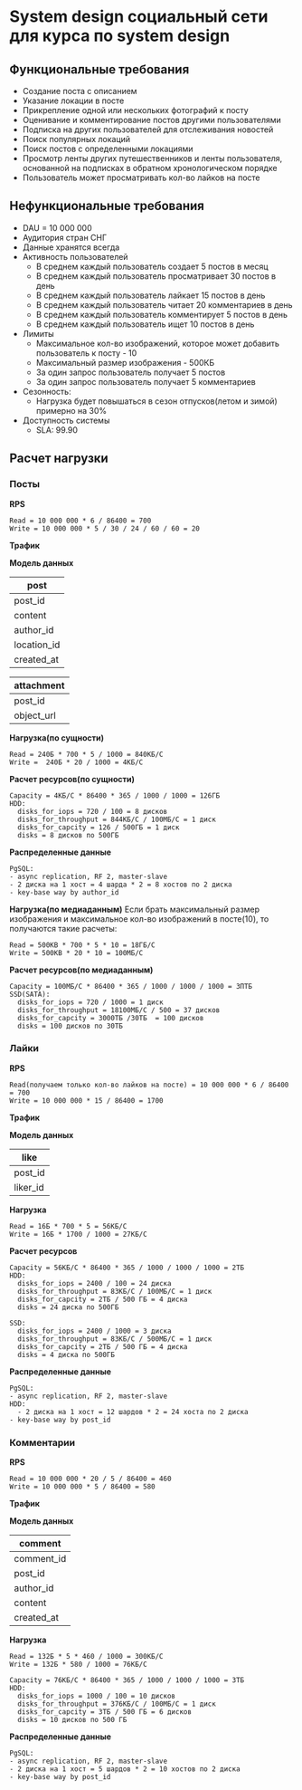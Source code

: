 # System design социальный сети для курса по system design

## Функциональные требования

- Создание поста с описанием
- Указание локации в посте
- Прикрепление одной или нескольких фотографий к посту
- Оценивание и комментирование постов другими пользователями
- Подписка на других пользователей для отслеживания новостей
- Поиск популярных локаций
- Поиск постов с определенными локациями
- Просмотр ленты других путешественников и ленты пользователя, 
основанной на подписках в обратном хронологическом порядке
- Пользователь может просматривать кол-во лайков на посте

## Нефункциональные требования

- DAU = 10 000 000
- Аудитория стран СНГ
- Данные хранятся всегда
- Активность пользователей
  - В среднем каждый пользователь создает 5 постов в месяц
  - В среднем каждый пользователь просматривает 30 постов в день
  - В среднем каждый пользователь лайкает 15 постов в день
  - В среднем каждый пользователь читает 20 комментариев в день
  - В среднем каждый пользователь комментирует 5 постов в день
  - В среднем каждый пользователь ищет 10 постов в день
- Лимиты
  - Максимальное кол-во изображений, которое может добавить пользователь к посту - 10
  - Максимальный размер изображения - 500КБ
  - За один запрос пользователь получает 5 постов
  - За один запрос пользователь получает 5 комментариев
- Сезонность:
  - Нагрузка будет повышаться в сезон отпусков(летом и зимой) примерно на 30%
- Доступность системы
  - SLA: 99.90

## Расчет нагрузки

### Посты

**RPS**
```
Read = 10 000 000 * 6 / 86400 = 700
Write = 10 000 000 * 5 / 30 / 24 / 60 / 60 = 20
```

**Трафик**

**Модель данных**

| post        |
|-------------|
| post_id     |
| content     |
| author_id   |
| location_id |
| created_at  |

| attachment |
|------------|
| post_id    |
| object_url |


**Нагрузка(по сущности)**
```
Read = 240Б * 700 * 5 / 1000 = 840КБ/C
Write =  240Б * 20 / 1000 = 4КБ/С
```

**Расчет ресурсов(по сущности)**
```
Capacity = 4КБ/С * 86400 * 365 / 1000 / 1000 = 126ГБ
HDD:
  disks_for_iops = 720 / 100 = 8 дисков
  disks_for_throughput = 844КБ/С / 100МБ/С = 1 диск
  disks_for_capcity = 126 / 500ГБ = 1 диск
  disks = 8 дисков по 500ГБ
```

**Распределенные данные**
```
PgSQL:
- async replication, RF 2, master-slave
- 2 диска на 1 хост = 4 шарда * 2 = 8 хостов по 2 диска
- key-base way by author_id
```

**Нагрузка(по медиаданным)**
Если брать максимальный размер изображения и максимальное кол-во
изображений в посте(10), то получаются такие расчеты:
```
Read = 500KB * 700 * 5 * 10 = 18ГБ/С
Write = 500KB * 20 * 10 = 100МБ/С
```

**Расчет ресурсов(по медиаданным)**
```
Capacity = 100МБ/С * 86400 * 365 / 1000 / 1000 / 1000 = 3ПТБ
SSD(SATA):
  disks_for_iops = 720 / 1000 = 1 диск
  disks_for_throughput = 18100МБ/С / 500 = 37 дисков
  disks_for_capcity = 3000ТБ /30ТБ  = 100 дисков
  disks = 100 дисков по 30ТБ
```

### Лайки

**RPS**
```
Read(получаем только кол-во лайков на посте) = 10 000 000 * 6 / 86400 = 700
Write = 10 000 000 * 15 / 86400 = 1700
```

**Трафик**

**Модель данных**

| like       |
|------------|
| post_id    |
| liker_id   |

**Нагрузка**
```
Read = 16Б * 700 * 5 = 56КБ/C
Write = 16Б * 1700 / 1000 = 27КБ/С
```

**Расчет ресурсов**
```
Capacity = 56КБ/С * 86400 * 365 / 1000 / 1000 / 1000 = 2ТБ
HDD:
  disks_for_iops = 2400 / 100 = 24 диска
  disks_for_throughput = 83КБ/С / 100МБ/С = 1 диск
  disks_for_capcity = 2ТБ / 500 ГБ = 4 диска
  disks = 24 диска по 500ГБ
  
SSD:
  disks_for_iops = 2400 / 1000 = 3 диска
  disks_for_throughput = 83КБ/С / 500МБ/С = 1 диск
  disks_for_capcity = 2ТБ / 500 ГБ = 4 диска
  disks = 4 диска по 500ГБ
```

**Распределенные данные**
```
PgSQL:
- async replication, RF 2, master-slave
HDD:
  - 2 диска на 1 хост = 12 шардов * 2 = 24 хоста по 2 диска
- key-base way by post_id
```

### Комментарии

**RPS**
```
Read = 10 000 000 * 20 / 5 / 86400 = 460
Write = 10 000 000 * 5 / 86400 = 580
```

**Трафик**

**Модель данных**

| comment    |
|------------|
| comment_id |
| post_id    |
| author_id  |
| content    |
| created_at |

**Нагрузка**
```
Read = 132Б * 5 * 460 / 1000 = 300КБ/С
Write = 132Б * 580 / 1000 = 76КБ/С
```

```
Capacity = 76КБ/С * 86400 * 365 / 1000 / 1000 / 1000 = 3ТБ
HDD:
  disks_for_iops = 1000 / 100 = 10 дисков
  disks_for_throughput = 376КБ/С / 100МБ/С = 1 диск
  disks_for_capcity = 3ТБ / 500 ГБ = 6 дисков
  disks = 10 дисков по 500 ГБ
```

**Распределенные данные**
```
PgSQL:
- async replication, RF 2, master-slave
- 2 диска на 1 хост = 5 шардов * 2 = 10 хостов по 2 диска
- key-base way by post_id
```
